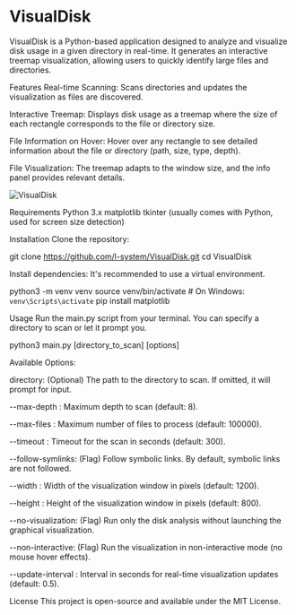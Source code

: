 # VisualDisk

VisualDisk is a Python-based application designed to analyze and visualize disk usage in a given directory in real-time. It generates an interactive treemap visualization, allowing users to quickly identify large files and directories.

Features
Real-time Scanning: Scans directories and updates the visualization as files are discovered.

Interactive Treemap: Displays disk usage as a treemap where the size of each rectangle corresponds to the file or directory size.

File Information on Hover: Hover over any rectangle to see detailed information about the file or directory (path, size, type, depth).

File Visualization: The treemap adapts to the window size, and the info panel provides relevant details.


![VisualDisk](https://github.com/user-attachments/assets/ca6e0b05-a6fc-4116-b31d-b349764f9eb6)


Requirements
Python 3.x
matplotlib
tkinter (usually comes with Python, used for screen size detection)



Installation
Clone the repository:

git clone https://github.com/l-system/VisualDisk.git
cd VisualDisk



Install dependencies:
It's recommended to use a virtual environment.

python3 -m venv venv
source venv/bin/activate  # On Windows: `venv\Scripts\activate`
pip install matplotlib




Usage
Run the main.py script from your terminal. You can specify a directory to scan or let it prompt you.

python3 main.py [directory_to_scan] [options]



Available Options:

directory: (Optional) The path to the directory to scan. If omitted, it will prompt for input.

--max-depth <int>: Maximum depth to scan (default: 8).

--max-files <int>: Maximum number of files to process (default: 100000).

--timeout <int>: Timeout for the scan in seconds (default: 300).

--follow-symlinks: (Flag) Follow symbolic links. By default, symbolic links are not followed.

--width <int>: Width of the visualization window in pixels (default: 1200).

--height <int>: Height of the visualization window in pixels (default: 800).

--no-visualization: (Flag) Run only the disk analysis without launching the graphical visualization.

--non-interactive: (Flag) Run the visualization in non-interactive mode (no mouse hover effects).

--update-interval <float>: Interval in seconds for real-time visualization updates (default: 0.5).




License
This project is open-source and available under the MIT License.
